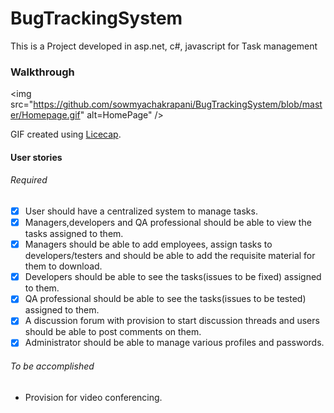 <h1>BugTrackingSystem</h1>

<p>This is a Project developed in asp.net, c#, javascript  for Task management </p>

<h3>Walkthrough</h3>

<img src="https://github.com/sowmyachakrapani/BugTrackingSystem/blob/master/Homepage.gif" alt=HomePage" />

GIF created using <a href="http://www.cockos.com/licecap/">Licecap</a>.

<h4>User stories</h4>

<h6>Required</h6>
 
* [x] User should have a centralized system to manage tasks.
* [x] Managers,developers and QA professional should be able to view the tasks assigned to them.
* [x] Managers should be able to add employees, assign tasks to developers/testers and should be able to add the requisite material for them to download.
* [x] Developers should be able to see the tasks(issues to be fixed) assigned to them. 
* [x] QA professional should be able to see the tasks(issues to be tested) assigned to them.
* [x] A discussion forum with provision to start discussion threads and users should be able to post comments on them.
* [x] Administrator should be able to manage various profiles and passwords.

<h6>To be accomplished</h6>

* Provision for video conferencing.

